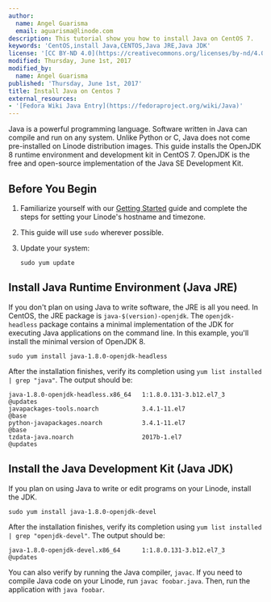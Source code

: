 ```yaml
---
author:
  name: Angel Guarisma
  email: aguarisma@linode.com
description: This tutorial show you how to install Java on CentOS 7.
keywords: 'CentOS,install Java,CENTOS,Java JRE,Java JDK'
license: '[CC BY-ND 4.0](https://creativecommons.org/licenses/by-nd/4.0)'
modified: Thursday, June 1st, 2017
modified_by:
  name: Angel Guarisma
published: 'Thursday, June 1st, 2017'
title: Install Java on Centos 7
external_resources:
- '[Fedora Wiki Java Entry](https://fedoraproject.org/wiki/Java)'
---
```


Java is a powerful programming language. Software written in Java can compile and run on any system. Unlike Python or C, Java does not come pre-installed on Linode distribution images. This guide installs the OpenJDK 8 runtime environment and development kit in CentOS 7. OpenJDK is the free and open-source implementation of the Java SE Development Kit.

## Before You Begin

1.  Familiarize yourself with our [Getting Started](/docs/getting-started) guide and complete the steps for setting your Linode's hostname and timezone.

2.  This guide will use `sudo` wherever possible. 

3.  Update your system:

		sudo yum update

## Install Java Runtime Environment (Java JRE)

If you don't plan on using Java to write software, the JRE is all you need. In CentOS, the JRE package is `java-$(version)-openjdk`. The `openjdk-headless` package contains a minimal implementation of the JDK for executing Java applications on the command line. In this example, you'll install the minimal version of OpenJDK 8.
	
	sudo yum install java-1.8.0-openjdk-headless
	
After the installation finishes, verify its completion using `yum list installed | grep "java"`. The output should be:
	
    java-1.8.0-openjdk-headless.x86_64   1:1.8.0.131-3.b12.el7_3           @updates
    javapackages-tools.noarch            3.4.1-11.el7                      @base
    python-javapackages.noarch           3.4.1-11.el7                      @base
    tzdata-java.noarch                   2017b-1.el7                       @updates
	
## Install the Java Development Kit (Java JDK)

If you plan on using Java to write or edit programs on your Linode, install the JDK.

	sudo yum install java-1.8.0-openjdk-devel

After the installation finishes, verify its completion using `yum list installed | grep "openjdk-devel"`. The output should be: 
	
	java-1.8.0-openjdk-devel.x86_64      1:1.8.0.131-3.b12.el7_3           @updates
	
You can also verify by running the Java compiler, `javac`. If you need to compile Java code on your Linode, run `javac foobar.java`. Then, run the application with `java foobar`.
